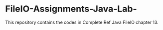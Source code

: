 # FileIO-Assignments-Java-Lab-
This repository contains the codes in Complete Ref Java FileIO chapter 13.

